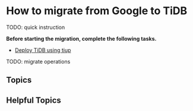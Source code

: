 # How to migrate from Google to TiDB

TODO: quick instruction

**Before starting the migration, complete the following tasks.**

- [Deploy TiDB using tiup](/TODO)

TODO: migrate operations

## Topics

## Helpful Topics  
